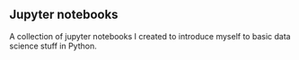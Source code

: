 ## Jupyter notebooks

A collection of jupyter notebooks I created to introduce myself to basic data science stuff in Python. 
